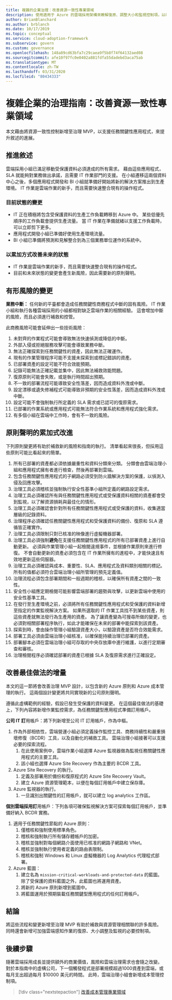 ```yaml
---
title: 複雜的企業治理：改善資源一致性專業領域
description: 使用適用于 Azure 的雲端採用架構來瞭解復原、調整大小和監視控制項，以改善治理基準並補救風險。
author: BrianBlanchard
ms.author: brblanch
ms.date: 10/17/2019
ms.topic: conceptual
ms.service: cloud-adoption-framework
ms.subservice: govern
ms.custom: governance
ms.openlocfilehash: 148a89cd63bfa7c29caea9f5b8f74f64132aed08
ms.sourcegitcommit: afe10f97fc0e0402a881fdfa55dadebd3aca75ab
ms.translationtype: MT
ms.contentlocale: zh-TW
ms.lasthandoff: 03/31/2020
ms.locfileid: "80434333"
---
```

# <a name="governance-guide-for-complex-enterprises-improve-the-resource-consistency-discipline"></a>複雜企業的治理指南：改善資源一致性專業領域

本文藉由將資源一致性控制新增至治理 MVP，以支援任務關鍵性應用程式，來提升敘述的進展。

## <a name="advancing-the-narrative"></a>推進敘述

雲端採用小組已滿足移動受保護資料必須達成的所有需求。 藉由這些應用程式，SLA 就能夠對業務做出承諾，且需要 IT 作業部門的支援。 在小組遷移這兩個資料中心之後，多個應用程式開發和 BI 小組就準備好開始將新的解決方案推出到生產環境。 IT 作業是雲端作業的新手，而且需要快速整合現有的操作程式。

### <a name="changes-in-the-current-state"></a>目前狀態的變更

- IT 正在積極將包含受保護資料的生產工作負載轉移到 Azure 中。 某些低優先順序的工作負載會提供生產流量。 當 IT 作業在準備就緒以支援工作負載時，可以立即剪下更多。
- 應用程式開發小組已準備好使用生產環境流量。
- BI 小組已準備將預測和見解整合到為三個業務單位運作的系統中。

### <a name="incrementally-improve-the-future-state"></a>以累加方式改善未來的狀態

- IT 作業是雲端作業的新手，而且需要快速整合現有的操作程式。
- 目前和未來狀態的變更會產生新風險，因此需要新的原則聲明。

## <a name="changes-in-tangible-risks"></a>有形風險的變更

**業務中斷：** 任何新的平臺都會造成任務關鍵性商務程式中斷的固有風險。 IT 作業小組和執行各種雲端採用的小組都相對缺乏雲端作業的相關經驗。 這會增加中斷的風險，而且必須進行補救和控管。

此商務風險可能會延伸出一些技術風險：

1. 未對齊的作業程式可能會導致無法快速偵測或降低的中斷。
2. 外部入侵或拒絕服務攻擊可能會導致業務中斷。
3. 無法正確探索到任務關鍵性的資產，因此無法正確運作。
4. 現有的作業管理程序可能不支援未探索到或標記錯誤的資產。
5. 已部署資產的設定可能不符合效能預期。
6. 記錄可能無法正確記載並集中，因此無法補救效能問題。
7. 復原原則可能會失敗，或是執行時間超出預期。
8. 不一致的部署流程可能導致安全性落差，因而造成資料外洩或中斷。
9. 設定漂移或遺失修補程式可能導致非預期的安全性落差，因而造成資料外洩或中斷。
10. 設定可能不會強制執行所定義的 SLA 需求或已認可的復原需求。
11. 已部署的作業系統或應用程式可能無法符合作業系統和應用程式強化需求。
12. 有多個小組在雲端中工作時，會有不一致的風險。

## <a name="incremental-improvement-of-the-policy-statements"></a>原則聲明的累加式改進

下列原則變更將有助於補救新的風險和指南的執行。 清單看起來很長，但採用這些原則可能比看起來的簡單。

1. 所有已部署的資產都必須依據嚴重性和資料分類來分類。 分類會由雲端治理小組和應用程式擁有者進行檢查，然後再部署到雲端。
2. 包含任務關鍵性應用程式的子網路必須受到防火牆解決方案的保護，以偵測入侵及回應攻擊。
3. 治理工具必須稽核並強制執行安全性基準小組所定義的網路設定需求。
4. 治理工具必須確認所有與任務關鍵性應用程式或受保護資料相關的資產都會受到監視，以了解資源損耗與最佳化的情形。
5. 治理工具必須確認會針對所有任務關鍵性應用程式或受保護的資料，收集適當層級的記錄資料。
6. 治理程序必須確認任務關鍵性應用程式和受保護資料的備份、復原和 SLA 遵循皆正確實作。
7. 治理工具必須限制只對已核准的映像進行虛擬機器部署。
8. 治理工具必須強制**避免**在支援任務關鍵性應用程式的所有已部署資產上進行自動更新。 必須與作業管理小組一起檢閱違規事件，並根據作業原則來進行修復。 不會自動更新的資產必須包含在 IT 作業所擁有的進程中，才能快速且有效地更新這些伺服器。
9. 治理工具必須確認與成本、重要性、SLA、應用程式及資料類別相關的標記。 所有的值都必須符合雲端治理小組所管理的預先定義值。
10. 治理流程必須包含部署期間和一般週期的稽核，以確保所有資產之間的一致性。
11. 安全性小組應定期檢閱可能影響雲端部署的趨勢與攻擊，以更新雲端中使用的安全性基準工具。
12. 在發行至生產環境之前，必須將所有任務關鍵性應用程式和受保護的資料新增至指定的作業監視解決方案。 如果所選取的 IT 作業工具找不到某些資產，則這些資產就無法發行為生產用的資產。 為了讓資產變為可搜尋所做的變更，也必須對相關部署程序執行，如此才能確保在未來的部署中能探索到該資產。
13. 探索到時，會由操作管理小組驗證資產大小，以驗證資產是否符合效能需求。
14. 部署工具必須由雲端治理小組核准，以確保能持續治理已部署的資產。
15. 部署腳本必須在雲端治理小組可存取的中央存放庫中進行維護，以進行定期審查和審核。
16. 治理檢閱程序必須確認部署的資產已根據 SLA 及復原需求進行正確設定。

## <a name="incremental-improvement-of-the-best-practices"></a>改善最佳做法的增量

本文的這一節將會改善治理 MVP 設計，以包含新的 Azure 原則和 Azure 成本管理的執行。 這兩個設計變更將共同實現新的公司原則聲明。

遵循此虛構範例的經驗，假設已發生受保護的資料變更。 在這個最佳做法的基礎上，下列內容將新增作業監控需求，為任務關鍵型應用程式準備訂用帳戶。

**公司 IT 訂**用帳戶：將下列新增至公司 IT 訂用帳戶，作為中樞。

1. 作為外部相依性，雲端營運小組必須定義操作監控工具、商務持續性和嚴重損壞修復（BCDR）工具，以及自動化的補救工具。 雲端治理小組接著可以支援必要的探索流程。
    1. 在此使用案例中，雲端作業小組選擇 Azure 監視器做為監視任務關鍵性應用程式的主要工具。
    2. 該小組也選擇 Azure Site Recovery 作為主要的 BCDR 工具。
2. Azure Site Recovery 的執行。
    1. 定義及部署用於備份和復原程式的 Azure Site Recovery Vault。
    2. 建立 Azure 資源管理範本，以便在每個訂用帳戶中建立保存庫。
3. Azure 監視器的執行。
    1. 一旦識別出關鍵性的訂用帳戶，就可以建立 log analytics 工作區。

**個別雲端採用訂**用帳戶：下列各項可確保監視解決方案可探索每個訂用帳戶，並準備好納入 BCDR 實務。

1. 適用于任務關鍵性節點的 Azure 原則：
    1. 僅稽核和強制使用標準角色。
    2. 稽核和強制執行所有儲存體帳戶的加密。
    3. 稽核並強制對每個網路介面使用已核准的網路子網路和 VNet。
    4. 稽核並強制執行使用者定義的路由表限制。
    5. 稽核和強制 Windows 和 Linux 虛擬機器的 Log Analytics 代理程式部署。
2. Azure 藍圖：
    1. 建立名為 `mission-critical-workloads-and-protected-data` 的藍圖。 除了受保護的資料藍圖之外，此藍圖也將運用資產。
    2. 將新的 Azure 原則新增到藍圖中。
    3. 將藍圖運用於預期裝載任務關鍵型應用程式的任何訂用帳戶。

## <a name="conclusion"></a>結論

將這些流程和變更新增至治理 MVP 有助於補救與資源管理相關聯的許多風險。 同時還會新增可加強雲端感知作業的復原、大小調整及監視的必要控制項。

## <a name="next-steps"></a>後續步驟

隨著雲端採用成長並提供額外的商業價值，風險和雲端治理需求也會隨之改變。 對於本指南中的虛構公司，下一個觸發程式是部署規模超過1000資產到雲端，或每月支出超過每月 $10000 美元的時間。 此時，雲端治理小組會新增成本管理控制項。

> [!div class="nextstepaction"]
> [改善成本管理專業領域](./cost-management-improvement.md)
